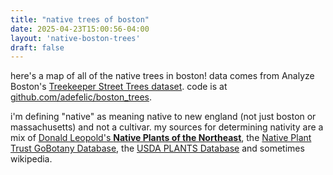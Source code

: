 ```yaml
---
title: "native trees of boston"
date: 2025-04-23T15:00:56-04:00
layout: 'native-boston-trees'
draft: false
---
```


here's a map of all of the native trees in boston!
data comes from Analyze Boston's [Treekeeper Street Trees dataset](https://data.boston.gov/dataset/treekeeper-street-trees). code is at [github.com/adefelic/boston_trees](https://github.com/adefelic/boston_trees).

i'm defining "native" as meaning native to new england (not just boston or massachusetts) and not a cultivar. my sources for determining nativity are a mix of [Donald Leopold's __Native Plants of the Northeast__](https://archive.org/details/nativeplantsofno0000leop), the [Native Plant Trust GoBotany Database](https://gobotany.nativeplanttrust.org/), the [USDA PLANTS Database](https://plants.usda.gov/) and sometimes wikipedia.
